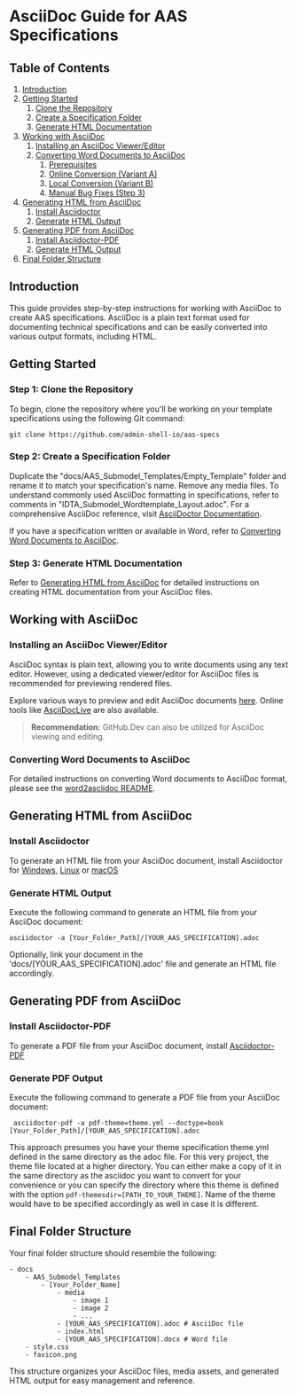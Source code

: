 # AsciiDoc Guide for AAS Specifications

## Table of Contents

1. [Introduction](#introduction)
2. [Getting Started](#getting-started)
    1. [Clone the Repository](#step-1-clone-the-repository)
    2. [Create a Specification Folder](#step-2-create-a-specification-folder)
    3. [Generate HTML Documentation](#step-3-generate-html-documentation)
3. [Working with AsciiDoc](#working-with-asciidoc)
    1. [Installing an AsciiDoc Viewer/Editor](#installing-an-asciidoc-viewereditor)
    2. [Converting Word Documents to AsciiDoc](#converting-word-documents-to-asciidoc)
        1. [Prerequisites](#prerequisites)
        2. [Online Conversion (Variant A)](#variant-a-online-conversion)
        3. [Local Conversion (Variant B)](#variant-b-local-conversion)
        4. [Manual Bug Fixes (Step 3)](#step-3-manual-bug-fixes)
4. [Generating HTML from AsciiDoc](#generating-html-from-asciidoc)
    1. [Install Asciidoctor](#install-asciidoctor)
    2. [Generate HTML Output](#generate-html-output)
5. [Generating PDF from AsciiDoc](#generating-pdf-from-asciidoc)
    1. [Install Asciidoctor-PDF](#install-asciidoctor-pdf)
    2. [Generate HTML Output](#generate-pdf-output)
6. [Final Folder Structure](#final-folder-structure)

## Introduction

This guide provides step-by-step instructions for working with AsciiDoc to create AAS specifications. AsciiDoc is a plain text format used for documenting technical specifications and can be easily converted into various output formats, including HTML.

## Getting Started

### Step 1: Clone the Repository

To begin, clone the repository where you'll be working on your template specifications using the following Git command:

```shell
git clone https://github.com/admin-shell-io/aas-specs
```

### Step 2: Create a Specification Folder

Duplicate the "docs/AAS_Submodel_Templates/Empty_Template" folder and rename it to match your specification's name. Remove any media files. To understand commonly used AsciiDoc formatting in specifications, refer to comments in "IDTA_Submodel_Wordtemplate_Layout.adoc". For a comprehensive AsciiDoc reference, visit [AsciiDoctor Documentation](https://docs.asciidoctor.org/asciidoc/latest/).

If you have a specification written or available in Word, refer to [Converting Word Documents to AsciiDoc](#converting-word-documents-to-asciidoc).

### Step 3: Generate HTML Documentation

Refer to [Generating HTML from AsciiDoc](#generating-html-from-asciidoc) for detailed instructions on creating HTML documentation from your AsciiDoc files.

## Working with AsciiDoc

### Installing an AsciiDoc Viewer/Editor

AsciiDoc syntax is plain text, allowing you to write documents using any text editor. However, using a dedicated viewer/editor for AsciiDoc files is recommended for previewing rendered files.

Explore various ways to preview and edit AsciiDoc documents [here](https://docs.asciidoctor.org/asciidoctor/latest/tooling/). Online tools like [AsciiDocLive](https://asciidoclive.com/edit/scratch/1) are also available.

> **Recommendation:** GitHub.Dev can also be utilized for AsciiDoc viewing and editing.

### Converting Word Documents to AsciiDoc

For detailed instructions on converting Word documents to AsciiDoc format, please see the [word2asciidoc README](https://github.com/admin-shell-io/word2asciidoc/). 

## Generating HTML from AsciiDoc

### Install Asciidoctor

To generate an HTML file from your AsciiDoc document, install Asciidoctor for [Windows](https://docs.asciidoctor.org/asciidoctor/latest/install/windows/), [Linux](https://docs.asciidoctor.org/asciidoctor/latest/install/linux-packaging/) or [macOS](https://docs.asciidoctor.org/asciidoctor/latest/install/macos/)

### Generate HTML Output

Execute the following command to generate an HTML file from your AsciiDoc document:

```shell
asciidoctor -a [Your_Folder_Path]/[YOUR_AAS_SPECIFICATION].adoc
```

Optionally, link your document in the 'docs/[YOUR_AAS_SPECIFICATION].adoc' file and generate an HTML file accordingly.

## Generating PDF from AsciiDoc

### Install Asciidoctor-PDF

To generate a PDF file from your AsciiDoc document, install [Asciidoctor-PDF](https://docs.asciidoctor.org/pdf-converter/latest/install/)

### Generate PDF Output

Execute the following command to generate a PDF file from your AsciiDoc document:

```shell
 asciidoctor-pdf -a pdf-theme=theme.yml --doctype=book [Your_Folder_Path]/[YOUR_AAS_SPECIFICATION].adoc
```

This approach presumes you have your theme specification theme.yml defined in the same directory as the adoc file. For this very project, the theme file located at a higher directory. You can either make a copy of it in the same directory as the asciidoc you want to convert for your convenience or you can specify the directory where this theme is defined with the option ```pdf-themesdir=[PATH_TO_YOUR_THEME]```. Name of the theme would have to be specified accordingly as well in case it is different.

## Final Folder Structure

Your final folder structure should resemble the following:

```
- docs
    - AAS_Submodel_Templates
        - [Your_Folder_Name]
            - media
                - image 1
                - image 2
                - ...
            - [YOUR_AAS_SPECIFICATION].adoc # AsciiDoc file
            - index.html
            - [YOUR_AAS_SPECIFICATION].docx # Word file
    - style.css
    - favicon.png
```

This structure organizes your AsciiDoc files, media assets, and generated HTML output for easy management and reference.
